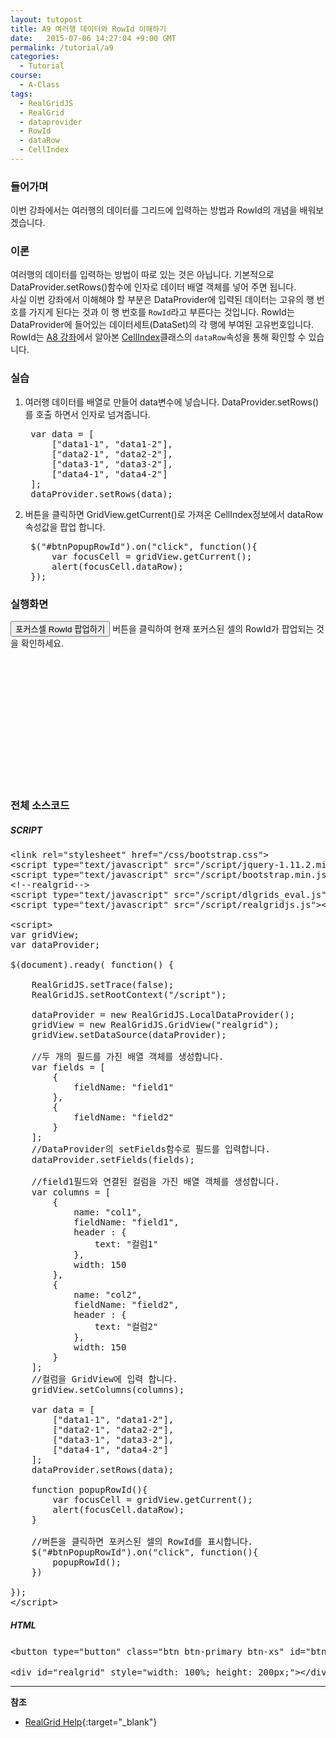```yaml
---
layout: tutopost
title: A9 여러행 데이터와 RowId 이해하기
date:   2015-07-06 14:27:04 +9:00 GMT
permalink: /tutorial/a9
categories:
  - Tutorial
course:
  - A-Class
tags: 
  - RealGridJS
  - RealGrid
  - dataprovider
  - RowId
  - dataRow
  - CellIndex
---
```


<script type="text/javascript" src="/script/dlgrids_eval.js"></script>
<script type="text/javascript" src="/script/realgridjs.js"></script>

<script>
var gridView;
var dataProvider;
    
$(document).ready( function() {

    RealGridJS.setTrace(false);
    RealGridJS.setRootContext("/script");
    
    dataProvider = new RealGridJS.LocalDataProvider();
    gridView = new RealGridJS.GridView("realgrid");
    gridView.setDataSource(dataProvider);
    
    //두 개의 필드를 가진 배열 객체를 생성합니다.
    var fields = [
        {
            fieldName: "field1"
        },
        {
            fieldName: "field2"
        }
    ];
    //DataProvider의 setFields함수로 필드를 입력합니다.
    dataProvider.setFields(fields);

    //field1필드와 연결된 컬럼을 가진 배열 객체를 생성합니다.
    var columns = [
        {
            name: "col1",
            fieldName: "field1",
            header : {
                text: "컬럼1"
            },
            width: 150
        },
        {
            name: "col2",
            fieldName: "field2",
            header : {
                text: "컬럼2"
            },
            width: 150
        }
    ];
    //컬럼을 GridView에 입력 합니다.
    gridView.setColumns(columns);

    var data = [
        ["data1-1", "data1-2"],
        ["data2-1", "data2-2"],
        ["data3-1", "data3-2"],
        ["data4-1", "data4-2"]
    ];
    dataProvider.setRows(data);

    //버튼을 클릭하면 포커스된 셀의 RowId를 표시합니다.
    $("#btnPopupRowId").on("click", function(){
        var focusCell = gridView.getCurrent();
        alert(focusCell.itemIndex);
    })    

});
</script>

### 들어가며

이번 강좌에서는 여러행의 데이터를 그리드에 입력하는 방법과 RowId의 개념을 배워보겠습니다.

### 이론

여러행의 데이터를 입력하는 방법이 따로 있는 것은 아닙니다. 기본적으로 DataProvider.setRows()함수에 인자로 데이터 배열 객체를 넣어 주면 됩니다.  
사실 이번 강좌에서 이해해야 할 부분은 DataProvider에 입력된 데이터는 고유의 행 번호를 가지게 된다는 것과 이 행 번호를 `RowId`라고 부른다는 것입니다. RowId는 DataProvider에 들어있는 데이터세트(DataSet)의 각 행에 부여된 고유번호입니다.  
RowId는 [A8 강좌](/tutorial/a8)에서 알아본 [CellIndex](http://help.realgrid.com/api/types/CellIndex/)클래스의 `dataRow`속성을 통해 확인할 수 있습니다.

### 실습

1. 여러행 데이터를 배열로 만들어 data변수에 넣습니다. DataProvider.setRows()를 호출 하면서 인자로 넘겨줍니다.

    <pre class="prettyprint">
    var data = [
        ["data1-1", "data1-2"],
        ["data2-1", "data2-2"],
        ["data3-1", "data3-2"],
        ["data4-1", "data4-2"]
    ];
    dataProvider.setRows(data);</pre>

2. 버튼을 클릭하면 GridView.getCurrent()로 가져온 CellIndex정보에서 dataRow속성값을 팝업 합니다.

    <pre class="prettyprint">
    $("#btnPopupRowId").on("click", function(){
        var focusCell = gridView.getCurrent();
        alert(focusCell.dataRow);
    });</pre>

### 실행화면

<button type="button" class="btn btn-primary btn-xs" id="btnPopupRowId">포커스셀 RowId 팝업하기</button> 버튼을 클릭하여 현재 포커스된 셀의 RowId가 팝업되는 것을 확인하세요.

<div id="realgrid" style="width: 100%; height: 200px;"></div>
<p></p>

### 전체 소스코드

##### SCRIPT    
<pre class="prettyprint full-source-script">
&lt;link rel=&quot;stylesheet&quot; href=&quot;/css/bootstrap.css&quot;&gt;
&lt;script type=&quot;text/javascript&quot; src=&quot;/script/jquery-1.11.2.min.js&quot;&gt;&lt;/script&gt;
&lt;script type=&quot;text/javascript&quot; src=&quot;/script/bootstrap.min.js&quot;&gt;&lt;/script&gt;
&lt;!--realgrid--&gt;
&lt;script type=&quot;text/javascript&quot; src=&quot;/script/dlgrids_eval.js&quot;&gt;&lt;/script&gt;
&lt;script type=&quot;text/javascript&quot; src=&quot;/script/realgridjs.js&quot;&gt;&lt;/script&gt;

&lt;script&gt;
var gridView;
var dataProvider;
    
$(document).ready( function() {

    RealGridJS.setTrace(false);
    RealGridJS.setRootContext("/script");
    
    dataProvider = new RealGridJS.LocalDataProvider();
    gridView = new RealGridJS.GridView("realgrid");
    gridView.setDataSource(dataProvider);
    
    //두 개의 필드를 가진 배열 객체를 생성합니다.
    var fields = [
        {
            fieldName: "field1"
        },
        {
            fieldName: "field2"
        }
    ];
    //DataProvider의 setFields함수로 필드를 입력합니다.
    dataProvider.setFields(fields);

    //field1필드와 연결된 컬럼을 가진 배열 객체를 생성합니다.
    var columns = [
        {
            name: "col1",
            fieldName: "field1",
            header : {
                text: "컬럼1"
            },
            width: 150
        },
        {
            name: "col2",
            fieldName: "field2",
            header : {
                text: "컬럼2"
            },
            width: 150
        }
    ];
    //컬럼을 GridView에 입력 합니다.
    gridView.setColumns(columns);

    var data = [
        ["data1-1", "data1-2"],
        ["data2-1", "data2-2"],
        ["data3-1", "data3-2"],
        ["data4-1", "data4-2"]
    ];
    dataProvider.setRows(data);

    function popupRowId(){
        var focusCell = gridView.getCurrent();
        alert(focusCell.dataRow);
    }

    //버튼을 클릭하면 포커스된 셀의 RowId를 표시합니다.
    $("#btnPopupRowId").on("click", function(){
        popupRowId();
    })    

});
&lt;/script&gt;
</pre>

##### HTML
<pre class="prettyprint full-source-html">
&lt;button type=&quot;button&quot; class=&quot;btn btn-primary btn-xs&quot; id=&quot;btnToggleFocus&quot;포커스셀 RowId 팝업하기&lt;/button&gt; 버튼을 클릭하여 현재 포커스된 셀의 RowId가 팝업되는 것을 확인하세요.

&lt;div id=&quot;realgrid&quot; style=&quot;width: 100%; height: 200px;&quot;&gt;&lt;/div&gt;
</pre>

---
**참조**

* [RealGrid Help](http://help.realgrid.com){:target="_blank"}
